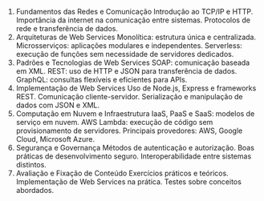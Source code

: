 1. Fundamentos das Redes e Comunicação
Introdução ao TCP/IP e HTTP.
Importância da internet na comunicação entre sistemas.
Protocolos de rede e transferência de dados.
2. Arquiteturas de Web Services
Monolítica: estrutura única e centralizada.
Microsserviços: aplicações modulares e independentes.
Serverless: execução de funções sem necessidade de servidores dedicados.
3. Padrões e Tecnologias de Web Services
SOAP: comunicação baseada em XML.
REST: uso de HTTP e JSON para transferência de dados.
GraphQL: consultas flexíveis e eficientes para APIs.
4. Implementação de Web Services
Uso de Node.js, Express e frameworks REST.
Comunicação cliente-servidor.
Serialização e manipulação de dados com JSON e XML.
5. Computação em Nuvem e Infraestrutura
IaaS, PaaS e SaaS: modelos de serviço em nuvem.
AWS Lambda: execução de código sem provisionamento de servidores.
Principais provedores: AWS, Google Cloud, Microsoft Azure.
6. Segurança e Governança
Métodos de autenticação e autorização.
Boas práticas de desenvolvimento seguro.
Interoperabilidade entre sistemas distintos.
7. Avaliação e Fixação de Conteúdo
Exercícios práticos e teóricos.
Implementação de Web Services na prática.
Testes sobre conceitos abordados.